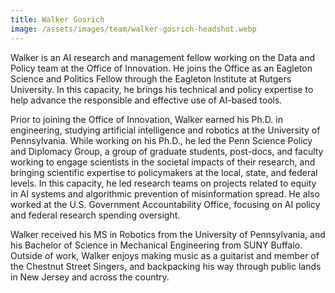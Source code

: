 ```yaml
---
title: Walker Gosrich
image: /assets/images/team/walker-gosrich-headshot.webp
---
```


Walker is an AI research and management fellow working on the Data and Policy team at the Office of Innovation. He joins the Office as an Eagleton Science and Politics Fellow through the Eagleton Institute at Rutgers University. In this capacity, he brings his technical and policy expertise to help advance the responsible and effective use of AI-based tools.

Prior to joining the Office of Innovation, Walker earned his Ph.D. in engineering, studying artificial intelligence and robotics at the University of Pennsylvania. While working on his Ph.D., he led the Penn Science Policy and Diplomacy Group, a group of graduate students, post-docs, and faculty working to engage scientists in the societal impacts of their research, and bringing scientific expertise to policymakers at the local, state, and federal levels. In this capacity, he led research teams on projects related to equity in AI systems and algorithmic prevention of misinformation spread. He also worked at the U.S. Government Accountability Office, focusing on AI policy and federal research spending oversight.

Walker received his MS in Robotics from the University of Pennsylvania, and his Bachelor of Science in Mechanical Engineering from SUNY Buffalo. Outside of work, Walker enjoys making music as a guitarist and member of the Chestnut Street Singers, and backpacking his way through public lands in New Jersey and across the country.
